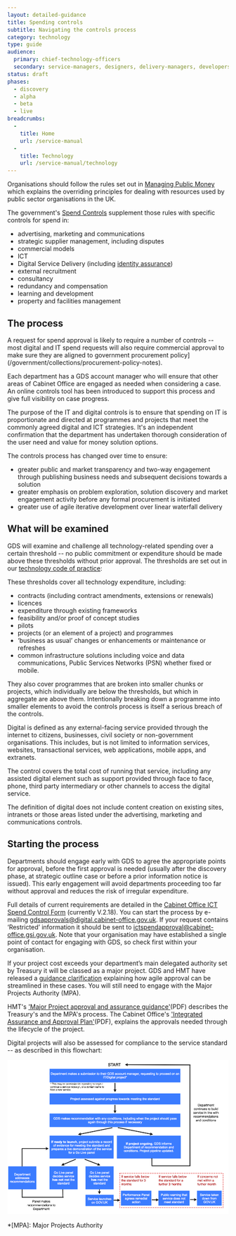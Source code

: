 ```yaml
---
layout: detailed-guidance
title: Spending controls
subtitle: Navigating the controls process
category: technology
type: guide
audience:
  primary: chief-technology-officers
  secondary: service-managers, designers, delivery-managers, developers, tech-archs
status: draft
phases:
  - discovery
  - alpha
  - beta
  - live
breadcrumbs:
  -
    title: Home
    url: /service-manual
  -
    title: Technology
    url: /service-manual/technology
---
```


Organisations should follow the rules set out in [Managing Public Money](http://www.hm-treasury.gov.uk/psr_mpm_index.htm) which explains the overriding principles for dealing with resources used by public sector organisations in the UK.

The government's [Spend Controls](https://www.gov.uk/government/publications/cabinet-office-controls) supplement those rules with specific controls for spend in:

* advertising, marketing and communications
* strategic supplier management, including disputes
* commercial models
* ICT
* Digital Service Delivery (including [identity assurance](/service-manual/identity-assurance))
* external recruitment
* consultancy
* redundancy and compensation
* learning and development
* property and facilities management

## The process

A request for spend approval is likely to require a number of controls -- most digital and IT spend requests will also require commercial approval to make sure they are aligned to government procurement policy](/government/collections/procurement-policy-notes).

Each department has a GDS account manager who will ensure that other areas of Cabinet Office are engaged as needed when considering a case. An online controls tool has been introduced to support this process and give full visibility on case progress.

The purpose of the IT and digital controls is to ensure that spending on IT is proportionate and directed at programmes and projects that meet the commonly agreed digital and ICT strategies. It's an independent confirmation that the department has undertaken thorough consideration of the user need and value for money solution options. 

The controls process has changed over time to ensure:

* greater public and market transparency and two-way engagement through publishing business needs and subsequent decisions towards a solution
* greater emphasis on problem exploration, solution discovery and market engagement activity before any formal procurement is initiated
* greater use of agile iterative development over linear waterfall delivery

## What will be examined

GDS will examine and challenge all technology-related spending over a certain threshold -- no public commitment or expenditure should be made above these thresholds without prior approval. The thresholds are set out in our [technology code of practice](/service-manual/technology/code-of-practice):

These thresholds cover all technology expenditure, including:

- contracts (including contract amendments, extensions or renewals)
- licences
- expenditure through existing frameworks
- feasibility and/or proof of concept studies
- pilots
- projects (or an element of a project) and programmes
- ‘business as usual’ changes or enhancements or maintenance or refreshes
- common infrastructure solutions including voice and data communications, Public Services Networks (PSN) whether fixed or mobile.

They also cover programmes that are broken into smaller chunks or projects, which individually are below the thresholds, but which in aggregate are above them. Intentionally breaking down a programme into smaller elements to avoid the controls process is itself a serious breach of the controls.

Digital is defined as any external-facing service provided through the internet to citizens, businesses, civil society or non-government organisations.  This includes, but is not limited to information services, websites, transactional services, web applications, mobile apps, and extranets. 

The control covers the total cost of running that service, including any assisted digital element such as support provided through face to face, phone, third party intermediary or other channels to access the digital service. 

The definition of digital does not include content creation on existing sites, intranets or those areas listed under the advertising, marketing and communications controls.

## Starting the process

Departments should engage early with GDS to agree the appropriate points for approval, before the first approval is needed (usually after the discovery phase, at strategic outline case or before a prior information notice is issued).  This early engagement will avoid departments proceeding too far without approval and reduces the risk of irregular expenditure.

Full details of current requirements are detailed in the [Cabinet Office ICT Spend Control Form](https://www.gov.uk/government/publications/cabinet-office-controls) (currently V.2.18).  You can start the process by e-mailing [gdsapprovals@digital.cabinet-office.gov.uk](mailto:gdsapprovals@digital.cabinet-office.gov.uk). If your request contains ‘Restricted’ information it should be sent to [ictspendapproval@cabinet-office.gsi.gov.uk](mailto:ictspendapproval@cabinet-office.gsi.gov.uk). Note that your organisation may have established a single point of contact for engaging with GDS, so check first within your organisation.

If your project cost exceeds your department’s main delegated authority set by Treasury it will be classed as a major project. GDS and HMT have released a [guidance clarification](https://www.gov.uk/government/publications/the-green-book-appraisal-and-evaluation-in-central-governent) explaining how agile approval can be streamlined in these cases. You will still need to engage with the Major Projects Authority (MPA). 

HMT's ['Major Project approval and assurance guidance'](http://www.hm-treasury.gov.uk/d/major_projects_approvals_assurance_guidance.PDF)(PDF) describes the Treasury's and the MPA's process. The Cabinet Office's ['Integrated Assurance and Approval Plan'](https://www.gov.uk/government/uploads/system/uploads/attachment_data/file/61374/MPA_20Guidance.pdf)(PDF), explains the approvals needed through the lifecycle of the project. 

Digital projects will also be assessed for compliance to the service standard -- as described in this flowchart:

![Compliance flowchart](/service-manual/assets/images/spending-controls/flowchart.png)

*[MPA]: Major Projects Authority
